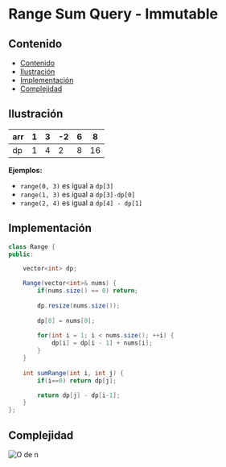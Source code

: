 # Range Sum Query - Immutable

## Contenido

* [Contenido](#contenido)
* [Ilustración](#ilustración)
* [Implementación](#implementación)
* [Complejidad](#complejidad)

## Ilustración

|arr| 1 | 3 | -2 | 6 | 8  |
|---|---|---|----|---|----|
|dp| 1 | 4 | 2  | 8 | 16 |

**Ejemplos:**
* `range(0, 3)` es igual a `dp[3]`
* `range(1, 3)` es igual a `dp[3]-dp[0]`
* `range(2, 4)` es igual a `dp[4] - dp[1]`

## Implementación

```java
class Range {
public:

    vector<int> dp;

    Range(vector<int>& nums) {
        if(nums.size() == 0) return;
        
        dp.resize(nums.size());
        
        dp[0] = nums[0];
        
        for(int i = 1; i < nums.size(); ++i) {
            dp[i] = dp[i - 1] + nums[i];
        }
    }
    
    int sumRange(int i, int j) {
        if(i==0) return dp[j];

        return dp[j] - dp[i-1];
    }
};
```

## Complejidad

![O de n](https://i.ibb.co/wsr7QLX/O-n.png)